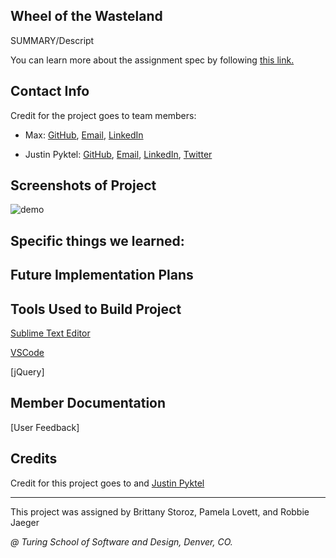 ## Wheel of the Wasteland
SUMMARY/Descript

You can learn more about the assignment spec by following [this link.]()

## Contact Info
Credit for the project goes to team members:
- Max: [GitHub](),
              [Email](mailto:),
              [LinkedIn]()
              
- Justin Pyktel: [GitHub](https://github.com/SiimonStark), 
                [Email](mailto:SiimonStark@gmail.com),
                [LinkedIn](https://www.linkedin.com/in/justinpyktel/),
                [Twitter](https://twitter.com/SiimonStark)
                
## Screenshots of Project

 ![demo](https://user-images.githubusercontent.com/23123990/53147491-f41c2e00-3564-11e9-855a-c4bb272f36a0.gif)

## Specific things we learned:


## Future Implementation Plans


## Tools Used to Build Project
[Sublime Text Editor](https://www.sublimetext.com/)

[VSCode](https://code.visualstudio.com/)

[jQuery]

## Member Documentation

[User Feedback]

## Credits
Credit for this project goes to  and [Justin Pyktel](https://github.com/SiimonStark)

---
This project was assigned by Brittany Storoz, Pamela Lovett, and Robbie Jaeger 

*@ Turing School of Software and Design, Denver, CO.*
